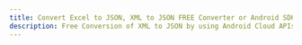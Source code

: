 ---title: Convert Excel to JSON, XML to JSON FREE Converter or Android SDKdescription: Free Conversion of XML to JSON by using Android Cloud APIs & SDKs. Also Create, Edit & Render Microsoft Excel, CSV and SpreadsheetML worksheets or spreadsheet in the Cloud.---